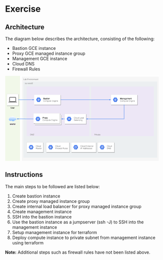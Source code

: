 # Exercise

## Architecture
The diagram below describes the architecture, consisting of the following:
* Bastion GCE instance
* Proxy GCE managed instance group
* Management GCE instance
* Cloud DNS
* Firewall Rules

![diagram](docs/lab1.png)

## Instructions
The main steps to be followed are listed below:

1. Create bastion instance
1. Create proxy managed instance group
1. Create internal load balancer for proxy managed instance group
1. Create management instance
1. SSH into the bastion instance
1. Use the bastion instance as a jumpserver (ssh -J) to SSH into the management instance
1. Setup management instance for terraform
1. Deploy compute instance to private subnet from management instance using terraform

**Note:** Additional steps such as firewall rules have not been listed above.
